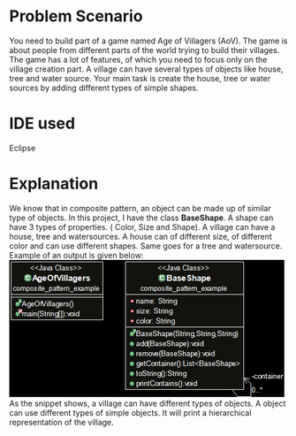 # Problem Scenario
You need to build part of a game named Age of Villagers (AoV). The game is about people from different parts of the world trying to build their villages. The game has a lot of features, of which you need to focus only on the village creation part. A village can have several types of objects like house, tree and water source. Your main task is create the house, tree or water sources by adding different types of simple shapes.

# IDE used
Eclipse

# Explanation
We know that in composite pattern, an object can be made up of similar type of objects. In this project, I have the class **BaseShape**. A shape can have 3 types of properties. ( Color, Size and Shape). A village can have a house, tree and watersources. A house can of different size, of different color and can use different shapes. Same goes for a tree and watersource.
Example of an output is given below:
![image.png](class_diagram_ageOFvillagers.png)
As the snippet shows, a village can have different types of objects. A object can use different types of simple objects. It will print a hierarchical representation of the village.
